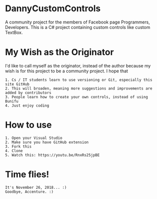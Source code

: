# DannyCustomControls
A community project for the members of Facebook page Programmers, Developers. 
This is a C# project containing custom controls like custom TextBox.

# My Wish as the Originator
I'd like to call myself as the originator, instead of the author because my wish is for this project to
be a community project. I hope that

    1. Cs / IT students learn to use versioning or Git, especially this site GitHub
    2. This will broaden, meaning more suggestions and improvements are added by contributors
    3. People learn how to create your own controls, instead of using Bunifu
    4. Just enjoy coding

# How to use

    1. Open your Visual Studio
    2. Make sure you have GitHub extension
    3. Fork this
    4. Clone
    5. Watch this: https://youtu.be/RnxRs25jpBE

# Time flies!
	It's November 26, 2018... :)
	Goodbye, Accenture. :)
